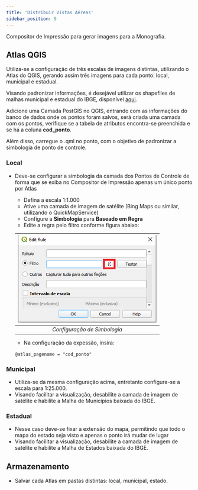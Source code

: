 ```yaml
---
title: 'Distribuir Vistas Aéreas'
sidebar_position: 9
---
```

Compositor de Impressão para gerar imagens para a Monografia.

## Atlas QGIS
Utiliza-se a configuração de três escalas de imagens distintas, utilizando o Atlas do QGIS, gerando assim três imagens para cada ponto: local, municipal e estadual.

Visando padronizar informações, é desejável utilizar os shapefiles de malhas municipal e estadual do IBGE, disponível [aqui](https://www.ibge.gov.br/geociencias/organizacao-do-territorio/malhas-territoriais/15774-malhas.html?=&t=acesso-ao-produto).

Adicione uma Camada PostGIS no QGIS, entrando com as informações do banco de dados onde os pontos foram salvos, será criada uma camada com os pontos, verifique se a tabela de atributos encontra-se preenchida e se há a coluna **cod_ponto**.

Além disso, carregue o .qml no ponto, com o objetivo de padronizar a simbologia de ponto de controle.

### Local
* Deve-se configurar a simbologia da camada dos Pontos de Controle de forma que se exiba no Compositor de Impressão apenas um único ponto por Atlas
    * Defina a escala 1:1.000
    * Ative uma camada de imagem de satélite (Bing Maps ou similar, utilizando o QuickMapService)
    * Configure a **Simbologia** para **Baseado em Regra**
    * Edite a regra pelo filtro conforme figura abaixo:

    | ![img8](./img/image11.png)|
    |:--:|
    | *Configuração de Simbologia* |

    * Na configuração da expessão, insira:
    ```
    @atlas_pagename = "cod_ponto"
    ```

### Municipal
* Utiliza-se da mesma configuração acima, entretanto configura-se a escala para 1:25.000.
* Visando facilitar a visualização, desabilite a camada de imagem de satélite e habilite a Malha de Municípios baixada do IBGE.

### Estadual
* Nesse caso deve-se fixar a extensão do mapa, permitindo que todo o mapa do estado seja visto e apenas o ponto irá mudar de lugar
* Visando facilitar a visualização, desabilite a camada de imagem de satélite e habilite a Malha de Estados baixada do IBGE.

## Armazenamento
* Salvar cada Atlas em pastas distintas: local, municipal, estado.
